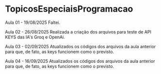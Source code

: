 ﻿# TopicosEspeciaisProgramacao

Aula 01 - 19/08/2025
  Faltei.

Aula 02 - 26/08/2025
  Realizada a criação dos arquivos para teste de API KEYS das IA's Groq e OpenAi.

Aula 03 - 02/09/2025
  Atualizados os códigos dos arquivos da aula anterior para que, de fato, as keys funcionem como o previsto.

Aula 04 - 16/09/2025
  Atualizados os códigos dos arquivos da aula anterior para que, de fato, as keys funcionem como o previsto.
